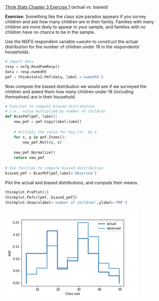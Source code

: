 [Think Stats Chapter 3 Exercise 1](http://greenteapress.com/thinkstats2/html/thinkstats2004.html#toc31) (actual vs. biased)

**Exercise:** Something like the class size paradox appears if you survey children and ask how many children are in their family. Families with many children are more likely to appear in your sample, and families with no children have no chance to be in the sample.

Use the NSFG respondent variable `numkdhh` to construct the actual distribution for the number of children under 18 in the respondents' households.
```python
# import data
resp = nsfg.ReadFemResp()
data = resp.numkdhh
pmf = thinkstats2.Pmf(data, label ='numkdhh')
```
Now compute the biased distribution we would see if we surveyed the children and asked them how many children under 18 (including themselves) are in their household.
```python
# Function to compute biased distribution
# i.e., value multiplied by number of children
def BiasPmf(pmf, label):
    new_pmf = pmf.Copy(label=label)

    # multiply the value for key:(x)  by x
    for x, p in pmf.Items():
        new_pmf.Mult(x, x)

    new_pmf.Normalize()
    return new_pmf

# Use function to compute biased distribution
biased_pmf = BiasPmf(pmf,label='Observed')
```

Plot the actual and biased distributions, and compute their means.
```python
thinkplot.PrePlot(2)
thinkplot.Pmfs([pmf, biased_pmf])
thinkplot.Show(xlabel='number of children',ylabel='PMF')
```
![plot](./biasvsunbiased.png)
